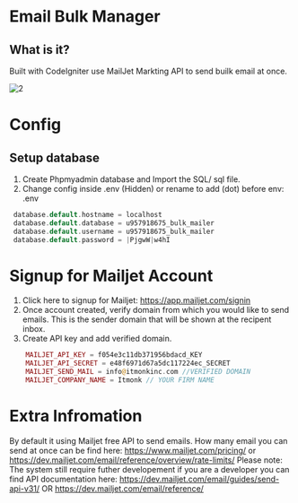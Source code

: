 # Email Bulk Manager 

## What is it?

Built with CodeIgniter use MailJet Markting API to send builk email at once.

![2](https://github.com/web-dev-nav/Bulk-Email-Manager/assets/110724391/1df59bff-155a-4576-8709-afff22c40d80)

# Config

## Setup database

1. Create Phpmyadmin database and Import the SQL/ sql file.
2. Change config inside .env (Hidden) or rename to add (dot) before env: .env

```php
 database.default.hostname = localhost
 database.default.database = u957918675_bulk_mailer
 database.default.username = u957918675_bulk_mailer
 database.default.password = |PjgwW|w4hI
```

# Signup for Mailjet Account
 1. Click here to signup for Mailjet: https://app.mailjet.com/signin
 2. Once account created, verify domain from which you would like to send emails. This is the sender domain that will be shown at the recipent inbox.
 3. Create API key and add verified domain.
    
```php
    MAILJET_API_KEY = f054e3c11db371956bdacd_KEY
    MAILJET_API_SECRET = e48f6971d67a5dc117224ec_SECRET
    MAILJET_SEND_MAIL = info@itmonkinc.com //VERIFIED DOMAIN
    MAILJET_COMPANY_NAME = Itmonk // YOUR FIRM NAME
```    

 # Extra Infromation

By default it using Mailjet free API to send emails. How many email you can send at once can be find here: https://www.mailjet.com/pricing/ or https://dev.mailjet.com/email/reference/overview/rate-limits/
Please note: The system still require futher developement if you are a developer you can find API documentation here: https://dev.mailjet.com/email/guides/send-api-v31/ OR https://dev.mailjet.com/email/reference/
